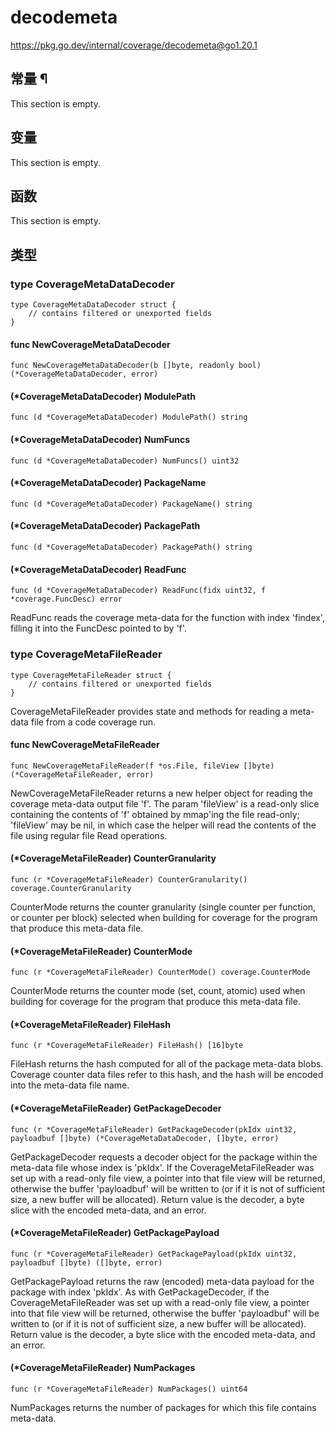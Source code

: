 # decodemeta

https://pkg.go.dev/internal/coverage/decodemeta@go1.20.1






  
  
  
  



  
  
  
  
  

## 常量 ¶

This section is empty.

## 变量

This section is empty.

## 函数

This section is empty.

## 类型

### type CoverageMetaDataDecoder 

```
type CoverageMetaDataDecoder struct {
	// contains filtered or unexported fields
}
```

#### func NewCoverageMetaDataDecoder 

```
func NewCoverageMetaDataDecoder(b []byte, readonly bool) (*CoverageMetaDataDecoder, error)
```

#### (*CoverageMetaDataDecoder) ModulePath 

```
func (d *CoverageMetaDataDecoder) ModulePath() string
```

#### (*CoverageMetaDataDecoder) NumFuncs 

```
func (d *CoverageMetaDataDecoder) NumFuncs() uint32
```

#### (*CoverageMetaDataDecoder) PackageName 

```
func (d *CoverageMetaDataDecoder) PackageName() string
```

#### (*CoverageMetaDataDecoder) PackagePath 

```
func (d *CoverageMetaDataDecoder) PackagePath() string
```

#### (*CoverageMetaDataDecoder) ReadFunc 

```
func (d *CoverageMetaDataDecoder) ReadFunc(fidx uint32, f *coverage.FuncDesc) error
```

ReadFunc reads the coverage meta-data for the function with index 'findex', filling it into the FuncDesc pointed to by 'f'.

### type CoverageMetaFileReader 

```
type CoverageMetaFileReader struct {
	// contains filtered or unexported fields
}
```

CoverageMetaFileReader provides state and methods for reading a meta-data file from a code coverage run.

#### func NewCoverageMetaFileReader 

```
func NewCoverageMetaFileReader(f *os.File, fileView []byte) (*CoverageMetaFileReader, error)
```

NewCoverageMetaFileReader returns a new helper object for reading the coverage meta-data output file 'f'. The param 'fileView' is a read-only slice containing the contents of 'f' obtained by mmap'ing the file read-only; 'fileView' may be nil, in which case the helper will read the contents of the file using regular file Read operations.

#### (*CoverageMetaFileReader) CounterGranularity 

```
func (r *CoverageMetaFileReader) CounterGranularity() coverage.CounterGranularity
```

CounterMode returns the counter granularity (single counter per function, or counter per block) selected when building for coverage for the program that produce this meta-data file.

#### (*CoverageMetaFileReader) CounterMode 

```
func (r *CoverageMetaFileReader) CounterMode() coverage.CounterMode
```

CounterMode returns the counter mode (set, count, atomic) used when building for coverage for the program that produce this meta-data file.

#### (*CoverageMetaFileReader) FileHash 

```
func (r *CoverageMetaFileReader) FileHash() [16]byte
```

FileHash returns the hash computed for all of the package meta-data blobs. Coverage counter data files refer to this hash, and the hash will be encoded into the meta-data file name.

#### (*CoverageMetaFileReader) GetPackageDecoder 

```
func (r *CoverageMetaFileReader) GetPackageDecoder(pkIdx uint32, payloadbuf []byte) (*CoverageMetaDataDecoder, []byte, error)
```

GetPackageDecoder requests a decoder object for the package within the meta-data file whose index is 'pkIdx'. If the CoverageMetaFileReader was set up with a read-only file view, a pointer into that file view will be returned, otherwise the buffer 'payloadbuf' will be written to (or if it is not of sufficient size, a new buffer will be allocated). Return value is the decoder, a byte slice with the encoded meta-data, and an error.

#### (*CoverageMetaFileReader) GetPackagePayload 

```
func (r *CoverageMetaFileReader) GetPackagePayload(pkIdx uint32, payloadbuf []byte) ([]byte, error)
```

GetPackagePayload returns the raw (encoded) meta-data payload for the package with index 'pkIdx'. As with GetPackageDecoder, if the CoverageMetaFileReader was set up with a read-only file view, a pointer into that file view will be returned, otherwise the buffer 'payloadbuf' will be written to (or if it is not of sufficient size, a new buffer will be allocated). Return value is the decoder, a byte slice with the encoded meta-data, and an error.

#### (*CoverageMetaFileReader) NumPackages 

```
func (r *CoverageMetaFileReader) NumPackages() uint64
```

NumPackages returns the number of packages for which this file contains meta-data.